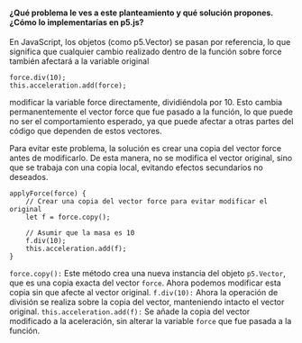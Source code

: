  #### ¿Qué problema le ves a este planteamiento y qué solución propones. ¿Cómo lo implementarías en p5.js?
En JavaScript, los objetos (como p5.Vector) se pasan por referencia, lo que significa que cualquier cambio realizado dentro de la función sobre force también afectará a la variable original
```
force.div(10);
this.acceleration.add(force);
```
modificar la variable force directamente, dividiéndola por 10. 
Esto cambia permanentemente el vector force que fue pasado a la función, lo que puede no ser el comportamiento esperado, ya que puede afectar a otras partes del código que dependen de estos vectores.

Para evitar este problema, la solución es crear una copia del vector force antes de modificarlo.
De esta manera, no se modifica el vector original, sino que se trabaja con una copia local, evitando efectos secundarios no deseados.
```
applyForce(force) {
    // Crear una copia del vector force para evitar modificar el original
    let f = force.copy();
    
    // Asumir que la masa es 10
    f.div(10);
    this.acceleration.add(f);
}
```
```force.copy():``` Este método crea una nueva instancia del objeto ```p5.Vector```, que es una copia exacta del vector ```force```. 
Ahora podemos modificar esta copia sin que afecte al vector original.
```f.div(10):``` Ahora la operación de división se realiza sobre la copia del vector, manteniendo intacto el vector original.
```this.acceleration.add(f):``` Se añade la copia del vector modificado a la aceleración, sin alterar la variable ```force``` que fue pasada a la función.
